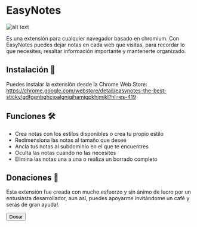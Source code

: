 # EasyNotes 
![alt text](https://raw.githubusercontent.com/andros-code/easyNotes/master/src/img/logo128.png) 

Es una extensión para cualquier navegador basado en chromium. Con EasyNotes puedes dejar notas en cada web que visitas, para recordar lo que necesites, resaltar información importante y mantenerte organizado.

## Instalación 🚀
Puedes instalar la extensión desde la Chrome Web Store:
https://chrome.google.com/webstore/detail/easynotes-the-best-sticky/gdfggnbghcioalgnjgihamigpkhjmjkl?hl=es-419


## Funciones 🛠️
* Crea notas con los estilos disponibles o crea tu propio estilo
* Redimensiona las notas al tamaño que deseé
* Ancla tus notas al subdominio en el que te encuentres
* Oculta las notas cuando no las necesites
* Elimina las notas una a una o realiza un borrado completo

## Donaciones :money_with_wings:
Esta extensión fue creada con mucho esfuerzo y sin ánimo de lucro por un entusiasta desarrollador, aun así, puedes apoyarme invitándome un café y serás de gran ayuda!.

<form id="donativesEx0A" action="https://www.paypal.com/cgi-bin/webscr" method="post" target="_top">
		<input type="hidden" name="cmd" value="_s-xclick">
		<input type="hidden" name="hosted_button_id" value="GC8A5YXZLDRMU">
	  <input type="button" value="Donar" name="submit" alt="PayPal - The safer, easier way to pay online!">
	<img alt="" border="0" src="https://www.paypalobjects.com/es_XC/i/scr/pixel.gif" width="1" height="1">
</form>






